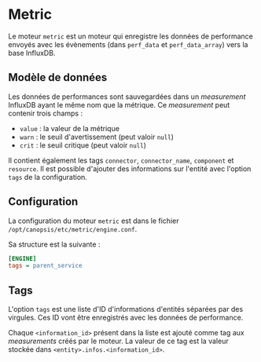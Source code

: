 # Metric

Le moteur `metric` est un moteur qui enregistre les données de performance envoyés avec les évènements (dans `perf_data` et `perf_data_array`) vers la base InfluxDB.

## Modèle de données

Les données de performances sont sauvegardées dans un *measurement* InfluxDB ayant le même nom que la métrique. Ce *measurement* peut contenir trois champs :
 - `value` : la valeur de la métrique
 - `warn` : le seuil d'avertissement (peut valoir `null`)
 - `crit` : le seuil critique (peut valoir `null`)

Il contient également les tags `connector`, `connector_name`, `component` et `resource`. Il est possible d'ajouter des informations sur l'entité avec l'option `tags` de la configuration.

## Configuration

La configuration du moteur `metric` est dans le fichier `/opt/canopsis/etc/metric/engine.conf`.

Sa structure est la suivante :

```ini
[ENGINE]
tags = parent_service
```

## Tags

L'option `tags` est une liste d'ID d'informations d'entités séparées par des virgules. Ces ID vont être enregistrés avec les données de performance.

Chaque `<information_id>` présent dans la liste est ajouté comme tag aux *measurements* créés par le moteur. La valeur de ce tag est la valeur stockée dans `<entity>.infos.<information_id>`.

